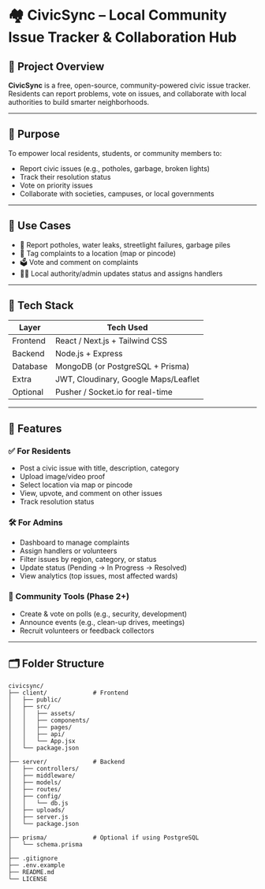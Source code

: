 # 🏘️ CivicSync – Local Community Issue Tracker & Collaboration Hub

## 📌 Project Overview

**CivicSync** is a free, open-source, community-powered civic issue tracker.  
Residents can report problems, vote on issues, and collaborate with local authorities to build smarter neighborhoods.

---

## 🎯 Purpose

To empower local residents, students, or community members to:
- Report civic issues (e.g., potholes, garbage, broken lights)
- Track their resolution status
- Vote on priority issues
- Collaborate with societies, campuses, or local governments

---

## 💼 Use Cases

- 🚧 Report potholes, water leaks, streetlight failures, garbage piles
- 📍 Tag complaints to a location (map or pincode)
- 🗳️ Vote and comment on complaints
- 🧑‍💼 Local authority/admin updates status and assigns handlers

---

## 🧰 Tech Stack

| Layer     | Tech Used                            |
|-----------|--------------------------------------|
| Frontend  | React / Next.js + Tailwind CSS       |
| Backend   | Node.js + Express                    |
| Database  | MongoDB (or PostgreSQL + Prisma)     |
| Extra     | JWT, Cloudinary, Google Maps/Leaflet |
| Optional  | Pusher / Socket.io for real-time     |

---

## 🚀 Features

### ✅ For Residents
- Post a civic issue with title, description, category
- Upload image/video proof
- Select location via map or pincode
- View, upvote, and comment on other issues
- Track resolution status

### 🛠️ For Admins
- Dashboard to manage complaints
- Assign handlers or volunteers
- Filter issues by region, category, or status
- Update status (Pending → In Progress → Resolved)
- View analytics (top issues, most affected wards)

### 👥 Community Tools (Phase 2+)
- Create & vote on polls (e.g., security, development)
- Announce events (e.g., clean-up drives, meetings)
- Recruit volunteers or feedback collectors

---

## 🗂️ Folder Structure

```plaintext
civicsync/
├── client/             # Frontend
│   ├── public/
│   ├── src/
│   │   ├── assets/
│   │   ├── components/
│   │   ├── pages/
│   │   ├── api/
│   │   └── App.jsx
│   └── package.json
│
├── server/             # Backend
│   ├── controllers/
│   ├── middleware/
│   ├── models/
│   ├── routes/
│   ├── config/
│   │   └── db.js
│   ├── uploads/
│   ├── server.js
│   └── package.json
│
├── prisma/             # Optional if using PostgreSQL
│   └── schema.prisma
│
├── .gitignore
├── .env.example
├── README.md
└── LICENSE
